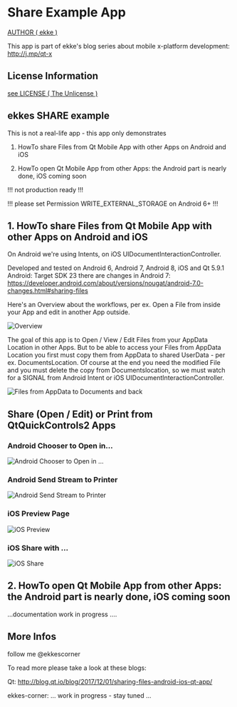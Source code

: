 # Share Example App

[AUTHOR ( ekke )](AUTHOR.md)

This app is part of ekke's blog series about mobile x-platform development:
http://j.mp/qt-x

## License Information
[see LICENSE ( The Unlicense )](LICENSE)

## ekkes SHARE example
This is not a real-life app - this app only demonstrates

1. HowTo share Files from Qt Mobile App with other Apps on Android and iOS

2. HowTo open Qt Mobile App from other Apps: the Android part is nearly done, iOS coming soon

!!! not production ready !!!

!!! please set Permission WRITE_EXTERNAL_STORAGE on Android 6+ !!!

## 1. HowTo share Files from Qt Mobile App with other Apps on Android and iOS

On Android we're using Intents, on iOS UIDocumentInteractionController.

Developed and tested on Android 6, Android 7, Android 8, iOS and Qt 5.9.1
Android: Target SDK 23
there are changes in Android 7: https://developer.android.com/about/versions/nougat/android-7.0-changes.html#sharing-files

Here's an Overview about the workflows, per ex. Open a File from inside your App and edit in another App outside.

![Overview](https://github.com/ekke/ekkesSHAREexample/blob/master/docs/share_overview.png)

The goal of this app is to Open / View / Edit Files from your AppData Location in other Apps. But to be able to access your Files from AppData Location you first must copy them from AppData to shared UserData - per ex. DocumentsLocation.
Of course at the end you need the modified File and you must delete the copy from Documentslocation, so we must watch for a SIGNAL from Android Intent or iOS UIDocumentInteractionController.

![Files from AppData to Documents and back](https://github.com/ekke/ekkesSHAREexample/blob/master/docs/file_flow.png)

## Share (Open / Edit) or Print from QtQuickControls2 Apps

### Android Chooser to Open in...
![Android Chooser to Open in ...](https://github.com/ekke/ekkesSHAREexample/blob/master/docs/android_share_chooser.png)

### Android Send Stream to Printer
![Android Send Stream to Printer](https://github.com/ekke/ekkesSHAREexample/blob/master/docs/android_share_send_chooser.png)

### iOS Preview Page
![iOS Preview](https://github.com/ekke/ekkesSHAREexample/blob/master/docs/ios_preview.png)

### iOS Share with ...
![iOS Share](https://github.com/ekke/ekkesSHAREexample/blob/master/docs/ios_share.png)


## 2. HowTo open Qt Mobile App from other Apps: the Android part is nearly done, iOS coming soon

...documentation work in progress ....

## More Infos
follow me @ekkescorner

To read more please take a look at these blogs:

Qt: http://blog.qt.io/blog/2017/12/01/sharing-files-android-ios-qt-app/

ekkes-corner: ... work in progress - stay tuned ...






